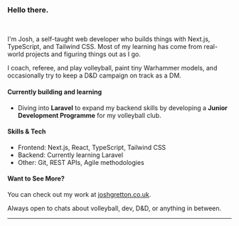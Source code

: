 ### Hello there.

<br>

I'm Josh, a self-taught web developer who builds things with Next.js, TypeScript, and Tailwind CSS. Most of my learning has come from real-world projects and figuring things out as I go.

I coach, referee, and play volleyball, paint tiny Warhammer models, and occasionally try to keep a D&D campaign on track as a DM.

#### Currently building and learning

- Diving into **Laravel** to expand my backend skills by developing a **Junior Development Programme** for my volleyball club.

#### Skills & Tech

- Frontend: Next.js, React, TypeScript, Tailwind CSS
- Backend: Currently learning Laravel
- Other: Git, REST APIs, Agile methodologies

#### Want to See More?

You can check out my work at [joshgretton.co.uk](https://www.joshgretton.co.uk).

Always open to chats about volleyball, dev, D&D, or anything in between.

---
